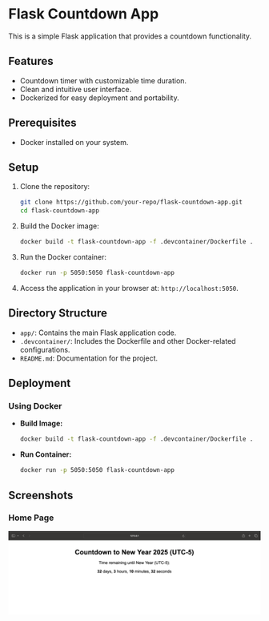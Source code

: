 
# Flask Countdown App

This is a simple Flask application that provides a countdown functionality.

## Features

- Countdown timer with customizable time duration.
- Clean and intuitive user interface.
- Dockerized for easy deployment and portability.

## Prerequisites

- Docker installed on your system.

## Setup

1. Clone the repository:

   ```bash
   git clone https://github.com/your-repo/flask-countdown-app.git
   cd flask-countdown-app
   ```

2. Build the Docker image:

   ```bash
   docker build -t flask-countdown-app -f .devcontainer/Dockerfile .
   ```

3. Run the Docker container:

   ```bash
   docker run -p 5050:5050 flask-countdown-app
   ```

4. Access the application in your browser at: `http://localhost:5050`.

## Directory Structure

- `app/`: Contains the main Flask application code.
- `.devcontainer/`: Includes the Dockerfile and other Docker-related configurations.
- `README.md`: Documentation for the project.

## Deployment

### Using Docker

- **Build Image:**

  ```bash
  docker build -t flask-countdown-app -f .devcontainer/Dockerfile .
  ```

- **Run Container:**

  ```bash
  docker run -p 5050:5050 flask-countdown-app
  ```

## Screenshots

### Home Page
![Home Page](https://github.com/nogibjj/Javidan_IDS706_Week12_Docker/blob/911d8236ef7b5200ed9eed0f25a49bb2bdb2728f/img/app_screenshot.png)


#